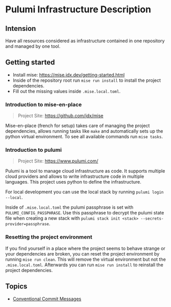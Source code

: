 # Pulumi Infrastructure Description

## Intension

Have all resources considered as infrastructure contained in one repository and managed
by one tool.

## Getting started

- Install mise: https://mise.jdx.dev/getting-started.html
- Inside of the repository root run `mise run install` to install the project dependencies.
- Fill out the missing values inside `.mise.local.toml`.

### Introduction to mise-en-place

> Project Site: https://github.com/jdx/mise

Mise-en-place (french for setup) takes care of managing the project dependencies, allows
running tasks like `make` and automatically sets up the python virtual environment.
To see all available commands run `mise tasks`.

### Introduction to pulumi

> Project Site: https://www.pulumi.com/

Pulumi is a tool to manage cloud infrastructure as code. It supports multiple cloud
providers and allows to write infrastructure code in multiple languages. This project
uses python to define the infrastructure.

For local development you can use the local stack by running `pulumi login --local`.

Inside of `.mise.local.toml` the pulumi passphrase is set with `PULUMI_CONFIG_PASSPHRASE`.
Use this passphrase to decrypt the pulumi state file when creating a new stack with
`pulumi stack init <stack> --secrets-provider=passphrase`.

### Resetting the project environment

If you find yourself in a place where the project seems to behave strange or your
dependencies are broken, you can reset the project environment by running `mise run clean`.
This will remove the virtual environment but not the `.mise.local.toml`. Afterwards you
can run `mise run install` to reinstall the project dependencies.

## Topics

- [Conventional Commit Messages](docs/conventional_commit_messages.md)

